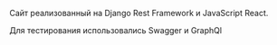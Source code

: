 Сайт реализованный на Django Rest Framework и JavaScript React.

Для тестирования использовались Swagger и GraphQl
